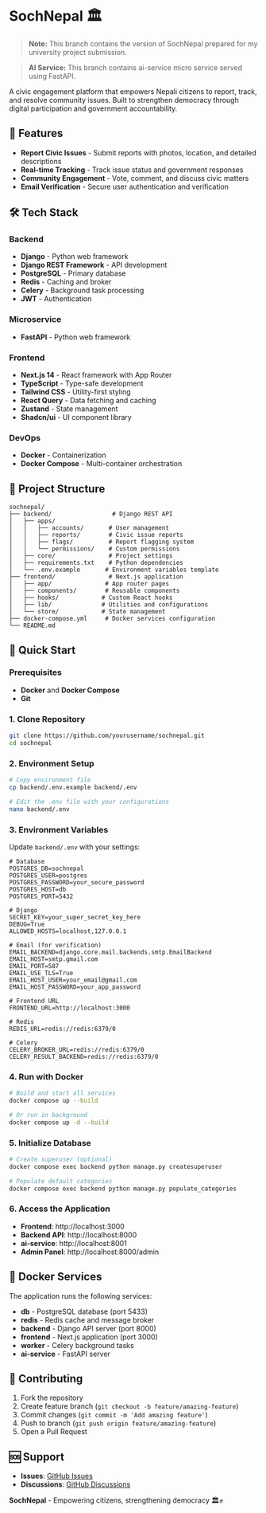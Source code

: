 # SochNepal 🏛️

> **Note:** This branch contains the version of SochNepal prepared for my university project submission.

> **AI Service:** This branch contains ai-service micro service served using FastAPI.

A civic engagement platform that empowers Nepali citizens to report, track, and resolve community issues. Built to strengthen democracy through digital participation and government accountability.

## 🚀 Features

-   **Report Civic Issues** - Submit reports with photos, location, and detailed descriptions
-   **Real-time Tracking** - Track issue status and government responses
-   **Community Engagement** - Vote, comment, and discuss civic matters
-   **Email Verification** - Secure user authentication and verification

## 🛠️ Tech Stack

### Backend

-   **Django** - Python web framework
-   **Django REST Framework** - API development
-   **PostgreSQL** - Primary database
-   **Redis** - Caching and broker
-   **Celery** - Background task processing
-   **JWT** - Authentication

### Microservice

-   **FastAPI** - Python web framework

### Frontend

-   **Next.js 14** - React framework with App Router
-   **TypeScript** - Type-safe development
-   **Tailwind CSS** - Utility-first styling
-   **React Query** - Data fetching and caching
-   **Zustand** - State management
-   **Shadcn/ui** - UI component library

### DevOps

-   **Docker** - Containerization
-   **Docker Compose** - Multi-container orchestration

## 📁 Project Structure

```
sochnepal/
├── backend/                 # Django REST API
│   ├── apps/
│   │   ├── accounts/       # User management
│   │   ├── reports/        # Civic issue reports
│   │   ├── flags/          # Report flagging system
│   │   └── permissions/    # Custom permissions
│   ├── core/               # Project settings
│   ├── requirements.txt    # Python dependencies
│   └── .env.example       # Environment variables template
├── frontend/               # Next.js application
│   ├── app/               # App router pages
│   ├── components/        # Reusable components
│   ├── hooks/            # Custom React hooks
│   ├── lib/              # Utilities and configurations
│   └── store/            # State management
├── docker-compose.yml     # Docker services configuration
└── README.md
```

## 🚀 Quick Start

### Prerequisites

-   **Docker** and **Docker Compose**
-   **Git**

### 1. Clone Repository

```bash
git clone https://github.com/yourusername/sochnepal.git
cd sochnepal
```

### 2. Environment Setup

```bash
# Copy environment file
cp backend/.env.example backend/.env

# Edit the .env file with your configurations
nano backend/.env
```

### 3. Environment Variables

Update `backend/.env` with your settings:

```env
# Database
POSTGRES_DB=sochnepal
POSTGRES_USER=postgres
POSTGRES_PASSWORD=your_secure_password
POSTGRES_HOST=db
POSTGRES_PORT=5432

# Django
SECRET_KEY=your_super_secret_key_here
DEBUG=True
ALLOWED_HOSTS=localhost,127.0.0.1

# Email (for verification)
EMAIL_BACKEND=django.core.mail.backends.smtp.EmailBackend
EMAIL_HOST=smtp.gmail.com
EMAIL_PORT=587
EMAIL_USE_TLS=True
EMAIL_HOST_USER=your_email@gmail.com
EMAIL_HOST_PASSWORD=your_app_password

# Frontend URL
FRONTEND_URL=http://localhost:3000

# Redis
REDIS_URL=redis://redis:6379/0

# Celery
CELERY_BROKER_URL=redis://redis:6379/0
CELERY_RESULT_BACKEND=redis://redis:6379/0
```

### 4. Run with Docker

```bash
# Build and start all services
docker compose up --build

# Or run in background
docker compose up -d --build
```

### 5. Initialize Database

```bash
# Create superuser (optional)
docker compose exec backend python manage.py createsuperuser

# Populate default categories
docker compose exec backend python manage.py populate_categories
```

### 6. Access the Application

-   **Frontend**: http://localhost:3000
-   **Backend API**: http://localhost:8000
-   **ai-service**: http://localhost:8001
-   **Admin Panel**: http://localhost:8000/admin

## 🐳 Docker Services

The application runs the following services:

-   **db** - PostgreSQL database (port 5433)
-   **redis** - Redis cache and message broker
-   **backend** - Django API server (port 8000)
-   **frontend** - Next.js application (port 3000)
-   **worker** - Celery background tasks
-   **ai-service** - FastAPI server

## 🤝 Contributing

1. Fork the repository
2. Create feature branch (`git checkout -b feature/amazing-feature`)
3. Commit changes (`git commit -m 'Add amazing feature'`)
4. Push to branch (`git push origin feature/amazing-feature`)
5. Open a Pull Request

## 🆘 Support

-   **Issues**: [GitHub Issues](https://github.com/sulavmhrzn/sochnepal/issues)
-   **Discussions**: [GitHub Discussions](https://github.com/sulavmhrzn/sochnepal/discussions)

**SochNepal** - Empowering citizens, strengthening democracy 🏛️✊
